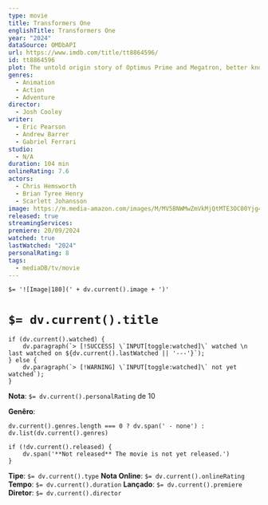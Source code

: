 ```yaml
---
type: movie
title: Transformers One
englishTitle: Transformers One
year: "2024"
dataSource: OMDbAPI
url: https://www.imdb.com/title/tt8864596/
id: tt8864596
plot: The untold origin story of Optimus Prime and Megatron, better known as sworn enemies, but who once were friends bonded like brothers who changed the fate of Cybertron forever.
genres:
  - Animation
  - Action
  - Adventure
director:
  - Josh Cooley
writer:
  - Eric Pearson
  - Andrew Barrer
  - Gabriel Ferrari
studio:
  - N/A
duration: 104 min
onlineRating: 7.6
actors:
  - Chris Hemsworth
  - Brian Tyree Henry
  - Scarlett Johansson
image: https://m.media-amazon.com/images/M/MV5BNWMwZmVkMjQtMTE3OC00Yjg4LTk5YmYtOWYwYjU2Zjg1ZTBkXkEyXkFqcGc@._V1_SX300.jpg
released: true
streamingServices:
premiere: 20/09/2024
watched: true
lastWatched: "2024"
personalRating: 8
tags:
  - mediaDB/tv/movie
---
```

`$= '![Image|180](' + dv.current().image + ')'`

# `$= dv.current().title`

```dataviewjs
if (dv.current().watched) {
	dv.paragraph(`> [!SUCCESS] \`INPUT[toggle:watched]\` watched \n last watched on ${dv.current().lastWatched || '---'}`);
} else {
	dv.paragraph(`> [!WARNING] \`INPUT[toggle:watched]\` not yet watched`);
}
```

**Nota**: `$= dv.current().personalRating` de 10

**Genêro**:
```dataviewjs
dv.current().genres.length === 0 ? dv.span(' - none') : dv.list(dv.current().genres)
```

```dataviewjs
if (!dv.current().released) {
	dv.span('**Not released** The movie is not yet released.')
}
```

**Tipe**: `$= dv.current().type`
**Nota Online**: `$= dv.current().onlineRating`
**Tempo**:  `$= dv.current().duration`
**Lançado**: `$= dv.current().premiere`
**Diretor**: `$= dv.current().director`